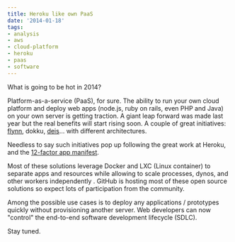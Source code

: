 ```yaml
---
title: Heroku like own PaaS
date: '2014-01-18'
tags:
- analysis
- aws
- cloud-platform
- heroku
- paas
- software
---
```


What is going to be hot in 2014?

Platform-as-a-service (PaaS), for sure. The ability to run your own cloud platform and deploy web apps (node.js, ruby on rails, even PHP and Java) on your own server is getting traction. A giant leap forward was made last year but the real benefits will start rising soon. A couple of great initiatives: [flynn](https://flynn.io), dokku, [deis](http://deis.io)... with different architectures.

Needless to say such initiatives pop up following the great work at Heroku, and the [12-factor app manifest](http://blog.yafoy.com/2013/10/twelve-factor-app/).

Most of these solutions leverage Docker and LXC (Linux container) to separate apps and resources while allowing to scale processes, dynos, and other workers independently . GitHub is hosting most of these open source solutions so expect lots of participation from the community.

Among the possible use cases is to deploy any applications / prototypes quickly without provisioning another server. Web developers can now "control" the end-to-end software development lifecycle (SDLC).

Stay tuned.
